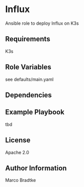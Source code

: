 Influx
=========

Ansible role to deploy Influx on K3s

Requirements
------------

K3s

Role Variables
--------------

see defaults/main.yaml

Dependencies
------------


Example Playbook
----------------

tbd

License
-------

Apache 2.0

Author Information
------------------

Marco Bradtke